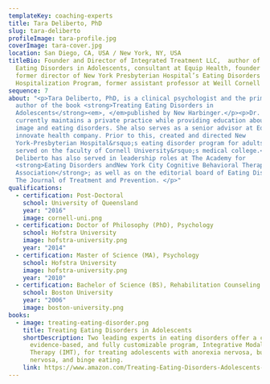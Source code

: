 ```yaml
---
templateKey: coaching-experts
title: Tara Deliberto, PhD
slug: tara-deliberto
profileImage: tara-profile.jpg
coverImage: tara-cover.jpg
location: San Diego, CA, USA / New York, NY, USA
titleBio: Founder and Director of Integrated Treatment LLC,  author of Treating
  Eating Disorders in Adolescents, consultant at Equip Health, founder and
  former director of New York Presbyterian Hospital’s Eating Disorders Partial
  Hospitalization Program, former assistant professor at Weill Cornell Medicine
sequence: 7
about: "<p>Tara Deliberto, PhD, is a clinical psychologist and the primary
  author of the book <strong>Treating Eating Disorders in
  Adolescents</strong><em>, </em>published by New Harbinger.</p><p>Dr. Deliberto
  currently maintains a private practice while providing education about body
  image and eating disorders. She also serves as a senior advisor at Equip, an
  innovate health company. Prior to this, created and directed New
  York-Presbyterian Hospital&rsquo;s eating disorder program for adults and
  served on the faculty of Cornell University&rsquo;s medical college.</p><p>Dr.
  Deliberto has also served in leadership roles at The Academy for
  <strong>Eating Disorders andNew York City Cognitive Behavioral Therapy
  Association</strong>; as well as on the editorial board of Eating Disorders:
  The Journal of Treatment and Prevention. </p>"
qualifications:
  - certification: Post-Doctoral
    school: University of Queensland
    year: "2016"
    image: cornell-uni.png
  - certification: Doctor of Philosophy (PhD), Psychology
    school: Hofstra University
    image: hofstra-university.png
    year: "2014"
  - certification: Master of Science (MA), Psychology
    school: Hofstra University
    image: hofstra-university.png
    year: "2010"
  - certification: Bachelor of Science (BS), Rehabilitation Counseling
    school: Boston University
    year: "2006"
    image: boston-university.png
books:
  - image: treating-eating-disorder.png
    title: Treating Eating Disorders in Adolescents
    shortDescription: Two leading experts in eating disorders offer a comprehensive,
      evidence-based, and fully customizable program, Integrative Modalities
      Therapy (IMT), for treating adolescents with anorexia nervosa, bulimia
      nervosa, and binge eating.
    link: https://www.amazon.com/Treating-Eating-Disorders-Adolescents-Evidence-Based/dp/1684032237/ref=sr_1_3?crid=181R0ACNPIQPI&dchild=1&keywords=treating+eating+disorders+in+adolescents&qid=1624639184&sprefix=treating+eating%2Caps%2C216&sr=8-3
---
```

